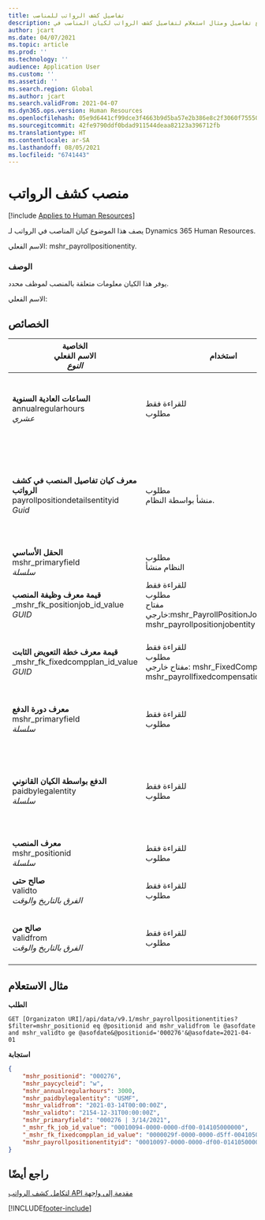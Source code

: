 ```yaml
---
title: تفاصيل كشف الرواتب للمناصب
description: يوفر هذا الموضوع تفاصيل ومثال استعلام لتفاصيل كشف الرواتب لكيان المناصب في Dynamics 365 Human Resources.
author: jcart
ms.date: 04/07/2021
ms.topic: article
ms.prod: ''
ms.technology: ''
audience: Application User
ms.custom: ''
ms.assetid: ''
ms.search.region: Global
ms.author: jcart
ms.search.validFrom: 2021-04-07
ms.dyn365.ops.version: Human Resources
ms.openlocfilehash: 05e9d6441cf99dce3f4663b9d5ba57e2b386e8c2f3060f75550270083f3b98b3
ms.sourcegitcommit: 42fe9790ddf0bdad911544deaa82123a396712fb
ms.translationtype: HT
ms.contentlocale: ar-SA
ms.lasthandoff: 08/05/2021
ms.locfileid: "6741443"
---
```

# <a name="payroll-position"></a>منصب كشف الرواتب

[!include [Applies to Human Resources](../includes/applies-to-hr.md)]

يصف هذا الموضوع كيان المناصب في الرواتب لـ Dynamics 365 Human Resources.

الاسم الفعلي: mshr_payrollpositionentity.

### <a name="description"></a>الوصف

يوفر هذا الكيان معلومات متعلقة بالمنصب لموظف محدد.

الاسم الفعلي: 

## <a name="properties"></a>الخصائص

| الخاصية<br>**الاسم الفعلي**<br>**_النوع_** | استخدام | الوصف |
| --- | --- | --- |
| **الساعات العادية السنوية**<br>annualregularhours<br>*عشري* | للقراءة فقط<br>مطلوب | ساعات العمل الدورية السنوية المحددة في المنصب.  |
| **معرف كيان تفاصيل المنصب في كشف الرواتب**<br>payrollpositiondetailsentityid<br>*Guid* | مطلوب<br>منشأ بواسطة النظام. | قيمة معرف GUID منشأ بواسطة النظام لتعريف المنصب بشكل فريد.  |
| **الحقل الأساسي**<br>mshr_primaryfield<br>*سلسلة* | مطلوب<br>النظام منشأ |  |
| **قيمة معرف وظيفة المنصب**<br>_mshr_fk_positionjob_id_value<br>*GUID* | للقراءة فقط<br>مطلوب<br>مفتاح خارجي:mshr_PayrollPositionJobEntity لـ mshr_payrollpositionjobentity |معرف الوظيفة المقترنة بالمنصب.|
| **قيمة معرف خطة التعويض الثابت**<br>_mshr_fk_fixedcompplan_id_value<br>*GUID* | للقراءة فقط<br>مطلوب<br>مفتاح خارجي: mshr_FixedCompPlan_id لـ mshr_payrollfixedcompensationplanentity  | معرف خطة التعويض الثابت المقترنة بالمنصب. |
| **معرف دورة الدفع**<br>mshr_primaryfield<br>*سلسلة* | للقراءة فقط<br>مطلوب | دورة الدفع المحددة في المنصب. |
| **الدفع بواسطة الكيان القانوني**<br>paidbylegalentity<br>*سلسلة* | للقراءة فقط<br>مطلوب | الكيان القانوني المحدد في المنصب المسؤول عن إصدار الدفع. |
| **معرف المنصب**<br>mshr_positionid<br>*سلسلة* | للقراءة فقط<br>مطلوب | معرف المنصب. |
| **صالح حتى**<br>validto<br>*الفرق بالتاريخ والوقت* | للقراءة فقط<br>مطلوب |تاريخ بدء صلاحيه تفاصيل المنصب.  |
| **صالح من**<br>validfrom<br>*الفرق بالتاريخ والوقت* | للقراءة فقط<br>مطلوب |تاريخ انتهاء صلاحيه تفاصيل المنصب.  |

## <a name="example-query"></a>مثال الاستعلام

**الطلب**

```http
GET [Organizaton URI]/api/data/v9.1/mshr_payrollpositionentities?$filter=mshr_positionid eq @positionid and mshr_validfrom le @asofdate and mshr_validto ge @asofdate&@positionid='000276'&@asofdate=2021-04-01
```

**استجابة**

```json
{
    "mshr_positionid": "000276",
    "mshr_paycycleid": "w",
    "mshr_annualregularhours": 3000,
    "mshr_paidbylegalentity": "USMF",
    "mshr_validfrom": "2021-03-14T00:00:00Z",
    "mshr_validto": "2154-12-31T00:00:00Z",
    "mshr_primaryfield": "000276 | 3/14/2021",
    "_mshr_fk_job_id_value": "00010094-0000-0000-df00-014105000000",
    "_mshr_fk_fixedcompplan_id_value": "0000029f-0000-0000-d5ff-004105000000",
    "mshr_payrollpositionentityid": "00010097-0000-0000-df00-014105000000"
}
```

## <a name="see-also"></a>راجع أيضًا

[‏‫مقدمة إلى واجهة API لتكامل كشف الرواتب](hr-admin-integration-payroll-api-introduction.md)

[!INCLUDE[footer-include](../includes/footer-banner.md)]
